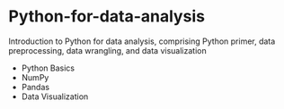 # Python-for-data-analysis

Introduction to Python for data analysis, comprising Python primer, data preprocessing, data wrangling, and data visualization

- Python Basics
- NumPy
- Pandas
- Data Visualization
